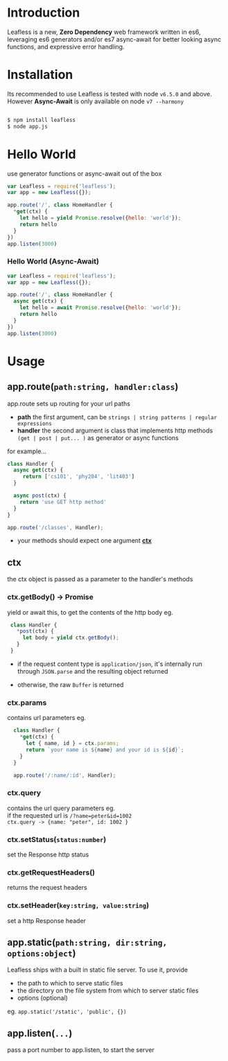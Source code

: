 # Introduction

Leafless is a new, **Zero Dependency** web framework written in es6, 
leveraging es6 generators and/or es7 async-await for better looking async functions, and expressive error handling.

# Installation
Its recommended to use Leafless is tested with node `v6.5.0` and above. However
**Async-Await** is only available on node `v7 --harmony`

```bash

$ npm install leafless
$ node app.js

```

# Hello World
use generator functions or async-await out of the box  

```js
var Leafless = require('leafless');
var app = new Leafless({});

app.route('/', class HomeHandler {
  *get(ctx) {
    let hello = yield Promise.resolve({hello: 'world'});
    return hello
  }
})
app.listen(3000)
```

### Hello World (Async-Await)
```js
var Leafless = require('leafless');
var app = new Leafless({});

app.route('/', class HomeHandler {
  async get(ctx) {
    let hello = await Promise.resolve({hello: 'world'});
    return hello
  }
})
app.listen(3000)
```

# Usage
## app.route(`path:string, handler:class`)
app.route sets up routing for your url paths  
 - **path** the first argument, can be `strings | string patterns | regular expressions`  
 - **handler** the second argument is class that implements http methods `(get | post | put... )` as generator or async functions  

 for example...  
 ```js
 class Handler {
   async get(ctx) {
      return ['cs101', 'phy204', 'lit403']
   }

   async post(ctx) {
     return 'use GET http method'
   }
 }

 app.route('/classes', Handler);
 ```

 - your methods should expect one argument **[ctx](#ctx)**


## ctx
the ctx object is passed as a parameter to the handler's methods

### ctx.getBody() -> Promise
yield or await this, to get the contents of the http body
 eg.  
 ```js
  class Handler {
    *post(ctx) {
      let body = yield ctx.getBody();
    }
  }
 ```
 - if the request content type is `application/json`, it's internally run through `JSON.parse` and the resulting object returned  

 - otherwise, the raw `Buffer` is returned

### ctx.params
contains url parameters
eg.
```js
  class Handler {
    *get(ctx) {
      let { name, id } = ctx.params;
      return `your name is ${name} and your id is ${id}`;
    }
  }

  app.route('/:name/:id', Handler);
```  

### ctx.query
contains the url query parameters
eg.  
if the requested url is `/?name=peter&id=1002`  
`ctx.query -> {name: "peter", id: 1002 }`


### ctx.setStatus(`status:number`)
set the Response http status

### ctx.getRequestHeaders()
returns the request headers

### ctx.setHeader(`key:string, value:string`)
set a http Response header

## app.static(`path:string, dir:string, options:object`)
Leafless ships with a built in static file server. To use it, provide  
 - the path to which to serve static files
 - the directory on the file system from which to server static files
 - options (optional)  

eg. `app.static('/static', 'public', {})`

## app.listen(`...`)
pass a port number to app.listen, to start the server